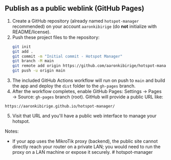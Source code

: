 
## Publish as a public weblink (GitHub Pages)

1. Create a GitHub repository (already named `hotspot-manager` recommended) on your account `aaronkibirige` (do **not** initialize with README/license).
2. Push these project files to the repository:
   ```bash
   git init
   git add .
   git commit -m "Initial commit - Hotspot Manager"
   git branch -M main
   git remote add origin https://github.com/aaronkibirige/hotspot-manager.git
   git push -u origin main
   ```
3. The included GitHub Actions workflow will run on push to `main` and build the app and deploy the `dist` folder to the `gh-pages` branch.
4. After the workflow completes, enable GitHub Pages: Settings → Pages → Source: `gh-pages` branch (root). GitHub will provide a public URL like:
```
https://aaronkibirige.github.io/hotspot-manager/
```
5. Visit that URL and you'll have a public web interface to manage your hotspot.

Notes:
- If your app uses the MikroTik proxy (backend), the public site cannot directly reach your router on a private LAN; you would need to run the proxy on a LAN machine or expose it securely.
#   h o t s p o t - m a n a g e r  
 